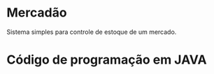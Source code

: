 # Mercadão
Sistema simples para controle de estoque de um mercado. 

# Código de programação em JAVA
